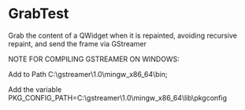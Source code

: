 # GrabTest

Grab the content of a QWidget when it is repainted, avoiding recursive repaint, and send the frame via GStreamer

NOTE FOR COMPILING GSTREAMER ON WINDOWS:

Add to Path C:\gstreamer\1.0\mingw_x86_64\bin;

Add the variable PKG_CONFIG_PATH=C:\gstreamer\1.0\mingw_x86_64\lib\pkgconfig
